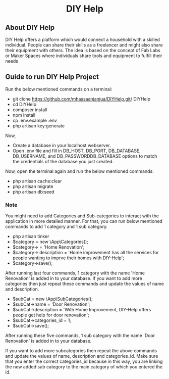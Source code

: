 <h1 align="center">DIY Help</h1>

## About DIY Help

DIY Help offers a platform which would connect a household with a skilled individual. People can share their skills as a freelancer and might also share their equipment with others. The idea is based on the concept of Fab Labs or Maker Spaces where individuals share tools and equipment to fulfill their needs

## Guide to run DIY Help Project

Run the below mentioned commands on a terminal:
- git clone https://github.com/mhassaanjanjua/DIYHelp.git/ DIYHelp
- cd DIYHelp
- composer install
- npm install
- cp .env.example .env
- php artisan key:generate

Now, 
- Create a database in your localhost webserver. 
- Open .env file and fill in DB_HOST, DB_PORT, DB_DATABASE, DB_USERNAME, and DB_PASSWORDDB_DATABASE options to match the credentials of the database you just created.

Now, open the terminal again and run the below mentioned commands:
- php artisan cache:clear
- php artisan migrate
- php artisan db:seed

### Note
You might need to add Categories and Sub-categories to interact with the application in more detailed manner.
For that, you can run below mentioned commands to add 1 category and 1 sub category.

- php artisan tinker
- $category = new \App\Categories();
- $category-> = 'Home Renovation';
- $category-> description = 'Home improvement has all the services for people wanting to imprve their homes with DIY-Help';
- $category->save();

After running last four commands, 1 category with the name 'Home Renovation' is added in to your database.
If you want to add more categories then just repeat these commands and update the values of name and description.

- $subCat = new \App\SubCategories();
- $subCat->name = 'Door Renovation';
- $subCat->description = 'With Home Improvement, DIY-Help offers people get help for door renovation';
- $subCat->categories_id = 1;
- $subCat->save();

After running these five commands, 1 sub category with the name 'Door Renovation' is added in to your database.

If you want to add more subcategories then repeat the above commands and update the values of name, description and categories_id. Make sure that you enter the correct categories_id because in this way, you are linking the new added sub category to the main category of which you entered the id.

